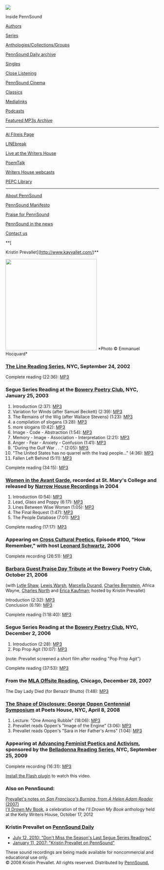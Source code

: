 ![](PennSound_flat.gif)

  

  
  

Inside PennSound

[Authors](authors.php)

[Series](series.php)

[Anthologies/Collections/Groups](anthologies.php)

[PennSound Daily archive](http://writing.upenn.edu/pennsound/daily)

[Singles](http://writing.upenn.edu/pennsound/singles)

[Close Listening](Close-Listening.php)

[PennSound Cinema](video.php)

[Classics](classics.php)

[Medialinks](http://writing.upenn.edu/wh/multimedia/medialinks/index.php)

[Podcasts](http://writing.upenn.edu/pennsound/podcasts.php)

[Featured MP3s Archive](featured-resources-archive.php)

------------------------------------------------------------------------

[Al Filreis Page](Filreis.html)

[LINEbreak](LINEbreak.html)

[Live at the Writers House](http://writing.upenn.edu/%7Ewh/involved/series/live/)

[PoemTalk](http://jacket2.org/content/poem-talk)

[Writers House webcasts](http://writing.upenn.edu/%7Ewh/webcasts/)

[PEPC
Library](http://writing.upenn.edu/pepc/contents.html)

------------------------------------------------------------------------

[About PennSound](http://writing.upenn.edu/pennsound/about.php)

[PennSound Manifesto](http://writing.upenn.edu/pennsound/manifesto.php)

<span class="quoted1">[Praise for PennSound](http://writing.upenn.edu/pennsound/praise.php)</span>

[PennSound in the news](http://writing.upenn.edu/pennsound/news)

[Contact us](mailto:pennsound@writing.upenn.edu)

**[  
  
Kristin Prevallet](http://www.kayvallet.com/)**  
  
<img src="http://media.sas.upenn.edu/pennsound/misc/Images/kristinmars.jpg" width="300" />  
*Photo © Emmanuel Hocquard*

### [The Line Reading Series](Line-Reading-Series.html), NYC, September 24, 2002

Complete reading (22:36): [MP3](http://media.sas.upenn.edu/pennsound/authors/Prevallet/Prevallet-Kristin_Line-Reading-Series_9-24-02.mp3)

### Segue Series Reading at the [Bowery Poetry Club](Segue-BPC.html), NYC, January 25, 2003

1.  Introduction (2:37): [MP3](http://media.sas.upenn.edu/pennsound/authors/Prevallet/Segue-03/Prevallet-Kristin_01_Intro_Segue_NY_1-25-03.mp3)
2.  Variation for Winds (after Samuel Beckett) (2:39): [MP3](http://media.sas.upenn.edu/pennsound/authors/Prevallet/Segue-03/Prevallet-Kristin_02_Variation_Segue_NY_1-25-03.mp3)
3.  The Remains of the Wig (after Wallace Stevens) (1:23): [MP3](http://media.sas.upenn.edu/pennsound/authors/Prevallet/Segue-03/Prevallet-Kristin_03_The-Remains_Segue_NY_1-25-03.mp3)
4.  a compilation of slogans (3:28): [MP3](http://media.sas.upenn.edu/pennsound/authors/Prevallet/Segue-03/Prevallet-Kristin_04_Slogans_Segue_NY_1-25-03.mp3)
5.  more slogans (0:42): [MP3](http://media.sas.upenn.edu/pennsound/authors/Prevallet/Segue-03/Prevallet-Kristin_05_More-Slogans_Segue_NY_1-25-03.mp3)
6.  Image - Code - Abstraction (1:54): [MP3](http://media.sas.upenn.edu/pennsound/authors/Prevallet/Segue-03/Prevallet-Kristin_06_Image-Code-Abstraction_Segue_NY_1-25-03.mp3)
7.  Memory - Image - Association - Interpretation (2:21): [MP3](http://media.sas.upenn.edu/pennsound/authors/Prevallet/Segue-03/Prevallet-Kristin_07_Memory_Image_Association_Segue_NY_1-25-03.mp3)
8.  Anger - Fear - Anxiety - Confusion (1:41): [MP3](http://media.sas.upenn.edu/pennsound/authors/Prevallet/Segue-03/Prevallet-Kristin_08_Anger-Fear-Anxiety_Segue_NY_1-25-03.mp3)
9.  "During the Gulf War . . ." (2:05): [MP3](http://media.sas.upenn.edu/pennsound/authors/Prevallet/Segue-03/Prevallet-Kristin_09_During-the-Gulf-War_Segue_NY_1-25-03.mp3)
10. "The United States has no quarrel with the Iraqi people..." (4:36): [MP3](http://media.sas.upenn.edu/pennsound/authors/Prevallet/Segue-03/Prevallet-Kristin_10_The-United-States-has-no-quarrel_Segue_NY_1-25-03.mp3)
11. Fallen Left Behind (5:11): [MP3](http://media.sas.upenn.edu/pennsound/authors/Prevallet/Segue-03/Prevallet-Kristin_11_Fallen-Left-Behind_Segue_NY_1-25-03.mp3)

Complete reading (34:15): [MP3](http://media.sas.upenn.edu/pennsound/authors/Prevallet/Prevallet-Kristin_Segue_NY_1-25-03.mp3)

### [Women in the Avant Garde](WAG.html), recorded at St. Mary's College and released by [Narrow House Recordings](Narrow-House.html) in 2004

1.  Introduction (0:54): [MP3](http://media.sas.upenn.edu/pennsound/groups/WAG/Prevallet/Prevallet-Kristin_01_Introduction_WAG_Narrow-House_2004.mp3)
2.  Lead, Glass and Poppy (6:17): [MP3](http://media.sas.upenn.edu/pennsound/groups/WAG/Prevallet/Prevallet-Kristin_02_Lead-Glass-and-Poppy_WAG_Narrow-House_2004.mp3)
3.  Lines Between Wise Women (1:05): [MP3](http://media.sas.upenn.edu/pennsound/groups/WAG/Prevallet/Prevallet-Kristin_03_Lines-Between-Wise-Women_WAG_Narrow-House_2004.mp3)
4.  The Final Request (1:47): [MP3](http://media.sas.upenn.edu/pennsound/groups/WAG/Prevallet/Prevallet-Kristin_04_The-Final-Request_WAG_Narrow-House_2004.mp3)
5.  The People Database (7:01): [MP3](http://media.sas.upenn.edu/pennsound/groups/WAG/Prevallet/Prevallet-Kristin_05_The-People-Database_WAG_Narrow-House_2004.mp3)

Complete reading (17:17): [MP3](http://media.sas.upenn.edu/pennsound/groups/WAG/Prevallet-Kristin_04_WAG_Narrow-House_2004.mp3)  

### Appearing on [Cross Cultural Poetics](http://writing.upenn.edu/pennsound/x/XCP.php), Episode \#100, "How Remember," with host [Leonard Schwartz](http://www.writing.upenn.edu/pennsound/x/Schwartz.php), 2006

Complete recording (26:51): [MP3](http://media.sas.upenn.edu/pennsound/groups/XCP/XCP_100_Prevallet.mp3)

### [Barbara Guest Praise Day Tribute](http://writing.upenn.edu/pennsound/x/Guest.php#Praise-Day) at the Bowery Poetry Club, October 21, 2006

(with [Lytle Shaw](http://writing.upenn.edu/pennsound/x/Shaw.php), [Lewis Warsh](http://writing.upenn.edu/pennsound/x/Warsh.php), [Marcella Durand](http://writing.upenn.edu/pennsound/x/Durand.php), [Charles Bernstein](http://writing.upenn.edu/pennsound/x/Bernstein.html), Africa Wayne, [Charles North](http://writing.upenn.edu/pennsound/x/North.php)
and [Erica Kaufman](http://writing.upenn.edu/pennsound/x/Kaufman.html); hosted by Kristin Prevallet)  
  
Introduction (2:32): [MP3](http://media.sas.upenn.edu/pennsound/authors/Guest/Barbara%20Guest%20Tribute/Prevallet-Kristin_Barbara-Guest-Tribute_BPC_NY_10-21-06.mp3)  
Conclusion (6:19): [MP3](http://media.sas.upenn.edu/pennsound/authors/Guest/Barbara%20Guest%20Tribute/Prevallet-Kristin_Conclusion_Barbara-Guest-Tribute_BPC_NY_10-21-06.mp3)  
  
Complete reading (1:18:40): [MP3](http://media.sas.upenn.edu/pennsound/authors/Guest/Barbara-Guest-Tribute_BPC_NY_10-21-06.mp3)  

### Segue Series Reading at the [Bowery Poetry Club](x/Segue-BPC.html), NYC, December 2, 2006

1.  Introduction (2:28): [MP3](http://media.sas.upenn.edu/pennsound/authors/Prevallet/Segue-06/Prevallet-Kristin_01_Intro_Segue_NY_12-02-06.mp3)
2.  Pop Prop Agit (10:07): [MP3](http://media.sas.upenn.edu/pennsound/authors/Prevallet/Segue-06/Prevallet-Kristin_02_Pop-Prop-Agit_Segue_NY_12-02-06.mp3)

(note: Prevallet screened a short film after reading "Pop Prop Agit")  
  
Complete reading (37:53): [MP3](http://media.sas.upenn.edu/pennsound/authors/Prevallet/Prevallet-Kristin_Segue_NY_12-02-06.mp3)

### From the [MLA Offsite Reading](MLA-Offsite-2007), Chicago, December 28, 2007

The Day Lady Died (for Benazir Bhutto) (1:48): [MP3](http://media.sas.upenn.edu/pennsound/authors/Prevallet/Prevallet-Kristin_The-Day-Lady-Died_MLA-Offsite-Reading_Chicago_12-28-07.mp3)

### [The Shape of Disclosure: George Oppen Centennial Symposium](Oppen-Centennial-NYC.html) at Poets House, NYC, April 8, 2008

1.  Lecture: "One Among Rubble" (18:06): [MP3](http://media.sas.upenn.edu/pennsound/groups/Oppen-Centennial-NYC/Panel-1/04_Prevallet-Kristin_04_One-Among-Rubble_The-Biographical-Historical-Continuum_Poets-House_4-8-08.mp3)
2.  Prevallet reads Oppen's "Image of the Engine" (3:06): [MP3](http://media.sas.upenn.edu/pennsound/groups/Oppen-Centennial-NYC/Reading/05_Prevallet-Kristin_05_Image-of-the-Engine_Oppen-Centennial-Reading_4-8-08.mp3)
3.  Prevallet reads Oppen's "Sara in Her Father's Arms" (1:04): [MP3](http://media.sas.upenn.edu/pennsound/groups/Oppen-Centennial-NYC/Reading/06_Prevallet-Kristin_06_Sarah-in-Her-Fathers-Image_Oppen-Centennial-Reading_4-8-08.mp3)

### Appearing at [Advancing Feminist Poetics and Activism](http://writing.upenn.edu/pennsound/x/ADFEMPO-09.php), sponsored by the [Belladonna Reading Series](http://writing.upenn.edu/pennsound/x/Belladonna.php), NYC, September 25, 2009

Complete recording (16:31): [MP3](http://media.sas.upenn.edu/pennsound/groups/ADFEMPO-09/Levitsky-Abendroth-Foster-Heller-Prevallet-Taransky-Scappettone_Complete-Recording_Speed-Youth-Mourning_ADFEMPO_NYC_9-25-09.mp3)

[Install the Flash plugin](http://get.adobe.com/flashplayer/) to watch this video.

### Also on PennSound:

[Prevallet's notes on *San Francisco's Burning*, from *A Helen Adam Reader*
(2007)  
](Adam.html#Prevallet)[I'll Drown My Book](http://writing.upenn.edu/pennsound/x/Drown-My-Book.php), a celebration of the *I'll Drown My Book* anthology held at the Kelly Writers House, October 17, 2012  

### Kristin Prevallet on [PennSound Daily](http://writing.upenn.edu/pennsound/daily)

-   [July 12, 2010: "Don't Miss the Season's Last Segue Series Readings"](http://writing.upenn.edu/pennsound/daily/201007.php#12_16:25)
-   [January 11, 2007: "Kristin Prevallet on PennSound"](http://writing.upenn.edu/pennsound/daily/200801.php#11_14:21)

These sound
recordings are being made available for noncommercial and educational
use only.  
© 2008 Kristin Prevallet. All rights reserved. Distributed by [PennSound.](../index.html)
